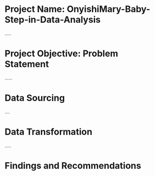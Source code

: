 # Project Name: OnyishiMary-Baby-Step-in-Data-Analysis


.....
# Project Objective: Problem Statement


......
#  Data Sourcing




....
# Data Transformation



.....
# Findings and Recommendations
